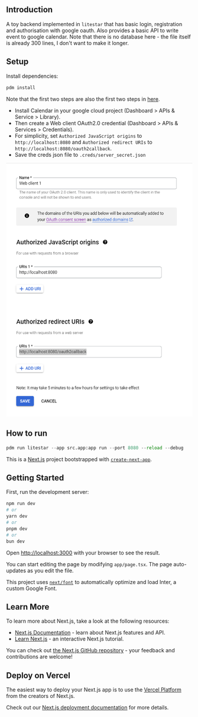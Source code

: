 ## Introduction

A toy backend implemented in `litestar` that has basic login, registration and authorisation with google oauth. Also provides a basic API to write event to google calendar. Note that there is no database here - the file itself is already 300 lines, I don't want to make it longer.

## Setup

Install dependencies:

```bash
pdm install
```
Note that the first two steps are also the first two steps in [here](https://developers.google.com/identity/protocols/oauth2).
- Install Calendar in your google cloud project (Dashboard > APIs & Service > Library).
- Then create a Web client OAuth2.0 credential (Dashboard > APIs & Services > Credentials).
- For simplicity, set `Authorized JavaScript origins` to `http://localhost:8080` and `Authorized redirect URIs` to `http://localhost:8080/oauth2callback`.
- Save the creds json file to `.creds/server_secret.json`

![OAuth Screen](doc/OAuthScreen.png)

## How to run

```python
pdm run litestar --app src.app:app run --port 8080 --reload --debug
```


This is a [Next.js](https://nextjs.org/) project bootstrapped with [`create-next-app`](https://github.com/vercel/next.js/tree/canary/packages/create-next-app).

## Getting Started

First, run the development server:

```bash
npm run dev
# or
yarn dev
# or
pnpm dev
# or
bun dev
```

Open [http://localhost:3000](http://localhost:3000) with your browser to see the result.

You can start editing the page by modifying `app/page.tsx`. The page auto-updates as you edit the file.

This project uses [`next/font`](https://nextjs.org/docs/basic-features/font-optimization) to automatically optimize and load Inter, a custom Google Font.

## Learn More

To learn more about Next.js, take a look at the following resources:

- [Next.js Documentation](https://nextjs.org/docs) - learn about Next.js features and API.
- [Learn Next.js](https://nextjs.org/learn) - an interactive Next.js tutorial.

You can check out [the Next.js GitHub repository](https://github.com/vercel/next.js/) - your feedback and contributions are welcome!

## Deploy on Vercel

The easiest way to deploy your Next.js app is to use the [Vercel Platform](https://vercel.com/new?utm_medium=default-template&filter=next.js&utm_source=create-next-app&utm_campaign=create-next-app-readme) from the creators of Next.js.

Check out our [Next.js deployment documentation](https://nextjs.org/docs/deployment) for more details.
